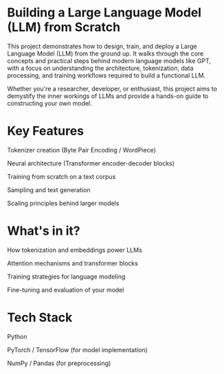 

# Building a Large Language Model (LLM) from Scratch
This project demonstrates how to design, train, and deploy a Large Language Model (LLM) from the ground up. It walks through the core concepts and practical steps behind modern language models like GPT, with a focus on understanding the architecture, tokenization, data processing, and training workflows required to build a functional LLM.

Whether you're a researcher, developer, or enthusiast, this project aims to demystify the inner workings of LLMs and provide a hands-on guide to constructing your own model.

# Key Features
Tokenizer creation (Byte Pair Encoding / WordPiece)

Neural architecture (Transformer encoder-decoder blocks)

Training from scratch on a text corpus

Sampling and text generation

Scaling principles behind larger models

# What's in it?
How tokenization and embeddings power LLMs

Attention mechanisms and transformer blocks

Training strategies for language modeling

Fine-tuning and evaluation of your model

# Tech Stack
Python

PyTorch / TensorFlow (for model implementation)

NumPy / Pandas (for preprocessing)

